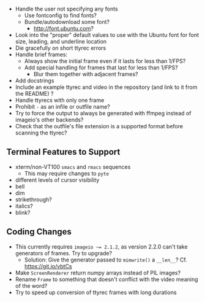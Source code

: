 - Handle the user not specifying any fonts
    - Use fontconfig to find fonts?
    - Bundle/autodownload some font?
        - <http://font.ubuntu.com>?
- Look into the "proper" default values to use with the Ubuntu font for font
  size, leading, and underline location
- Die gracefully on short ttyrec errors
- Handle brief frames:
    - Always show the initial frame even if it lasts for less than 1/FPS?
    - Add special handling for frames that last for less than 1/FPS?
        - Blur them together with adjacent frames?
- Add docstrings
- Include an example ttyrec and video in the repository (and link to it from
  the README) ?
- Handle ttyrecs with only one frame
- Prohibit `-` as an infile or outfile name?
- Try to force the output to always be generated with ffmpeg instead of
  imageio's other backends?
- Check that the outfile's file extension is a supported format before scanning
  the ttyrec?

Terminal Features to Support
----------------------------
- xterm/non-VT100 `smacs` and `rmacs` sequences
    - This may require changes to `pyte`
- different levels of cursor visibility
- bell
- dim
- strikethrough?
- italics?
- blink?

Coding Changes
--------------
- This currently requires `imageio ~= 2.1.2`, as version 2.2.0 can't take
  generators of frames.  Try to upgrade?
    - Solution: Give the generator passed to `mimwrite()` a `__len__`?
      Cf. <https://git.io/vbtCs>
- Make `ScreenRenderer` return numpy arrays instead of PIL images?
- Rename `Frame` to something that doesn't conflict with the video meaning of
  the word?
- Try to speed up conversion of ttyrec frames with long durations
